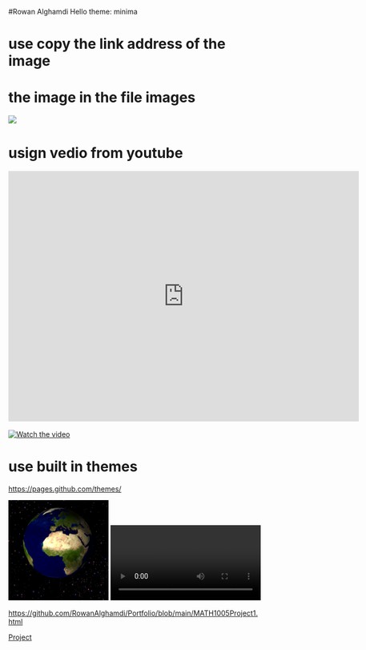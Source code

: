#Rowan Alghamdi 
Hello 
theme: minima
# use copy the link address of the image 
# the image in the file images
![](/images/image1.jpeg)


# usign vedio from youtube 

<iframe width="700" height="500" src="https://www.youtube.com/embed/dQw4w9WgXcQ" frameborder="0" allow="accelerometer; autoplay; clipboard-write; encrypted-media; gyroscope; picture-in-picture" allowfullscreen></iframe>

[![Watch the video](https://img.youtube.com/vi/T-D1KVIuvjA/maxresdefault.jpg)](https://youtu.be/T-D1KVIuvjA)


# use built in themes 
https://pages.github.com/themes/

![](/Rotating_earth_(large).gif)
![](/lucy.mov)



https://github.com/RowanAlghamdi/Portfolio/blob/main/MATH1005Project1.html
<p><a href="MATH1005Project1.html">Project</a>
